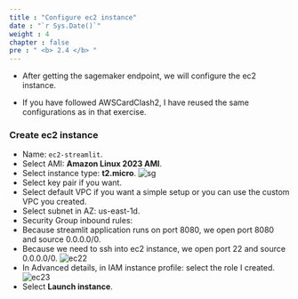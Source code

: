 ```yaml
---
title : "Configure ec2 instance"
date : "`r Sys.Date()`"
weight : 4
chapter : false
pre : " <b> 2.4 </b> "
---
```


* After getting the sagemaker endpoint, we will configure the ec2 instance.

* If you have followed AWSCardClash2, I have reused the same configurations as in that exercise.

### Create ec2 instance
* Name: ```ec2-streamlit```.
* Select AMI: **Amazon Linux 2023 AMI**.
* Select instance type: **t2.micro**.
![sg](/ws1/images/2.prerequisite/2.10.png)
* Select key pair if you want.
* Select default VPC if you want a simple setup or you can use the custom VPC you created.
* Select subnet in AZ: us-east-1d.
* Security Group inbound rules:
* Because streamlit application runs on port 8080, we open port 8080 and source 0.0.0.0/0.
* Because we need to ssh into ec2 instance, we open port 22 and source 0.0.0.0/0.
![ec22](/ws1/images/2.prerequisite/2.11.png)
* In Advanced details, in IAM instance profile: select the role I created.
![ec23](/ws1/images/2.prerequisite/2.12.png)
* Select **Launch instance**.